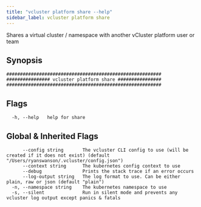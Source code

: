 ```yaml
---
title: "vcluster platform share --help"
sidebar_label: vcluster platform share
---
```



Shares a virtual cluster / namespace with another vCluster platform user or team

## Synopsis

```
#########################################################
################ vcluster platform share ################
#########################################################
```


## Flags

```
  -h, --help   help for share
```


## Global & Inherited Flags

```
      --config string       The vcluster CLI config to use (will be created if it does not exist) (default "/Users/ryanswanson/.vcluster/config.json")
      --context string      The kubernetes config context to use
      --debug               Prints the stack trace if an error occurs
      --log-output string   The log format to use. Can be either plain, raw or json (default "plain")
  -n, --namespace string    The kubernetes namespace to use
  -s, --silent              Run in silent mode and prevents any vcluster log output except panics & fatals
```

